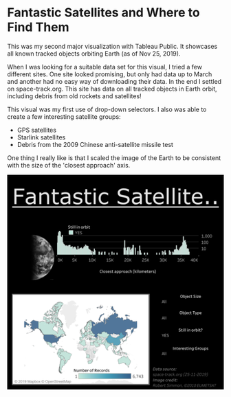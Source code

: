 # Fantastic Satellites and Where to Find Them
This was my second major visualization with Tableau Public. It showcases all known tracked objects orbiting Earth (as of Nov 25, 2019).

When I was looking for a suitable data set for this visual, I tried a few different sites. One site looked promising, but only had data up to March and another had no easy way of downloading their data. In the end I settled on space-track.org. This site has data on all tracked objects in Earth orbit, including debris from old rockets and satellites!

This visual was my first use of drop-down selectors. I also was able to create a few interesting satellite groups:
* GPS satellites
* Starlink satellites
* Debris from the 2009 Chinese anti-satellite missile test

One thing I really like is that I scaled the image of the Earth to be consistent with the size of the 'closest approach' axis.

[![Dashboard preview](active_satellites_preview.png)](https://public.tableau.com/views/FantasticSatellitesandWheretoFindThem/Dashboard1?:display_count=y&:origin=viz_share_link)
